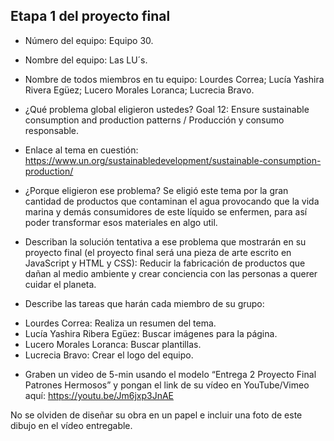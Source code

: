 ## Etapa 1 del proyecto final

- Número del equipo: Equipo 30.

- Nombre del equipo: Las LU´s.

- Nombre de todos miembros en tu equipo: Lourdes Correa; Lucía Yashira Rivera Egüez; Lucero Morales Loranca; Lucrecia Bravo.

- ¿Qué problema global eligieron ustedes?
Goal 12: Ensure sustainable consumption and production patterns / Producción y consumo responsable.

- Enlace al tema en cuestión: https://www.un.org/sustainabledevelopment/sustainable-consumption-production/

- ¿Porque eligieron ese problema?
Se eligió este tema por la gran cantidad de productos que contaminan el agua provocando que la vida marina y demás consumidores de este líquido se enfermen, para así poder transformar esos materiales en algo util.

- Describan la solución tentativa a ese problema que mostrarán en su proyecto final (el proyecto final será una pieza de arte escrito en JavaScript y HTML y CSS): Reducir la fabricación de productos que dañan al medio ambiente y crear conciencia con las personas a querer cuidar el planeta.

- Describe las tareas que harán cada miembro de su grupo:
 * Lourdes Correa: Realiza un resumen del tema.
 * Lucía Yashira Ribera Egüez: Buscar imágenes para la página.
 * Lucero Morales Loranca: Buscar plantillas.
 * Lucrecia Bravo: Crear el logo del equipo.

- Graben un video de 5-min usando el modelo “Entrega 2 Proyecto Final Patrones Hermosos” y pongan el link de su vídeo en YouTube/Vimeo aquí:
https://youtu.be/Jm6jxp3JnAE

No se olviden de diseñar su obra en un papel e incluir una foto de este dibujo en el vídeo entregable.
